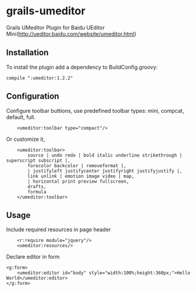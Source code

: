 grails-umeditor
==============

Grails UMeditor Plugin for Baidu UEditor Mini(http://ueditor.baidu.com/website/umeditor.html)


## Installation

To install the plugin add a dependency to BuildConfig.groovy:
~~~~~~~~~~~
compile ":umeditor:1.2.2"
~~~~~~~~~~~

## Configuration

Configure toolbar buttions, use predefined toolbar types: mini, compcat, default, full.

~~~~~~~~~~~
    <umeditor:toolbar type="compact"/>
~~~~~~~~~~~

Or customize it, 

~~~~~~~~~~~
    <umeditor:toolbar>
        source | undo redo | bold italic underline strikethrough | superscript subscript |,
        forecolor backcolor | removeformat |,
        | justifyleft justifycenter justifyright justifyjustify |,
        link unlink | emotion image video | map,
        | horizontal print preview fullscreen,
        drafts,
        formula
    </umeditor:toolbar>
~~~~~~~~~~~

## Usage

Include required resources in page header

~~~~~~~~~~~
    <r:require module="jquery"/>
    <umeditor:resources/>
~~~~~~~~~~~

Declare editor in form
~~~~~~~~~~~
<g:form>
    <umeditor:editor id="body" style="width:100%;height:360px;">Hello World</umeditor:editor>
</g:form>
~~~~~~~~~~~

